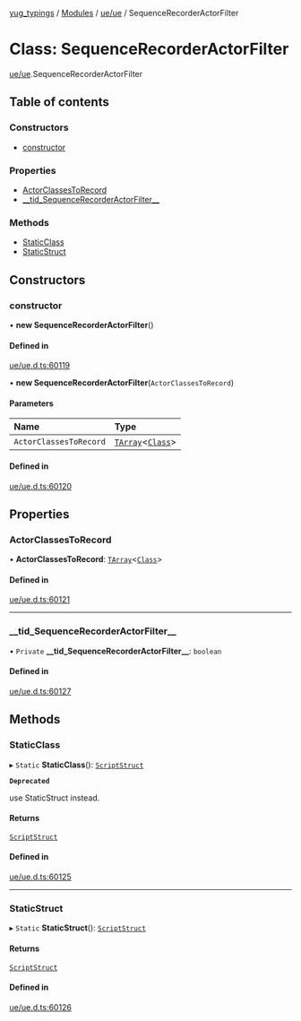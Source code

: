 [yug_typings](../README.md) / [Modules](../modules.md) / [ue/ue](../modules/ue_ue.md) / SequenceRecorderActorFilter

# Class: SequenceRecorderActorFilter

[ue/ue](../modules/ue_ue.md).SequenceRecorderActorFilter

## Table of contents

### Constructors

- [constructor](ue_ue.SequenceRecorderActorFilter.md#constructor)

### Properties

- [ActorClassesToRecord](ue_ue.SequenceRecorderActorFilter.md#actorclassestorecord)
- [\_\_tid\_SequenceRecorderActorFilter\_\_](ue_ue.SequenceRecorderActorFilter.md#__tid_sequencerecorderactorfilter__)

### Methods

- [StaticClass](ue_ue.SequenceRecorderActorFilter.md#staticclass)
- [StaticStruct](ue_ue.SequenceRecorderActorFilter.md#staticstruct)

## Constructors

### constructor

• **new SequenceRecorderActorFilter**()

#### Defined in

[ue/ue.d.ts:60119](https://github.com/YugMetaverse/yug_typings/blob/b7d9b19/ue/ue.d.ts#L60119)

• **new SequenceRecorderActorFilter**(`ActorClassesToRecord`)

#### Parameters

| Name | Type |
| :------ | :------ |
| `ActorClassesToRecord` | [`TArray`](../interfaces/ue_puerts.TArray.md)<[`Class`](ue_ue.Class.md)\> |

#### Defined in

[ue/ue.d.ts:60120](https://github.com/YugMetaverse/yug_typings/blob/b7d9b19/ue/ue.d.ts#L60120)

## Properties

### ActorClassesToRecord

• **ActorClassesToRecord**: [`TArray`](../interfaces/ue_puerts.TArray.md)<[`Class`](ue_ue.Class.md)\>

#### Defined in

[ue/ue.d.ts:60121](https://github.com/YugMetaverse/yug_typings/blob/b7d9b19/ue/ue.d.ts#L60121)

___

### \_\_tid\_SequenceRecorderActorFilter\_\_

• `Private` **\_\_tid\_SequenceRecorderActorFilter\_\_**: `boolean`

#### Defined in

[ue/ue.d.ts:60127](https://github.com/YugMetaverse/yug_typings/blob/b7d9b19/ue/ue.d.ts#L60127)

## Methods

### StaticClass

▸ `Static` **StaticClass**(): [`ScriptStruct`](ue_ue.ScriptStruct.md)

**`Deprecated`**

use StaticStruct instead.

#### Returns

[`ScriptStruct`](ue_ue.ScriptStruct.md)

#### Defined in

[ue/ue.d.ts:60125](https://github.com/YugMetaverse/yug_typings/blob/b7d9b19/ue/ue.d.ts#L60125)

___

### StaticStruct

▸ `Static` **StaticStruct**(): [`ScriptStruct`](ue_ue.ScriptStruct.md)

#### Returns

[`ScriptStruct`](ue_ue.ScriptStruct.md)

#### Defined in

[ue/ue.d.ts:60126](https://github.com/YugMetaverse/yug_typings/blob/b7d9b19/ue/ue.d.ts#L60126)
